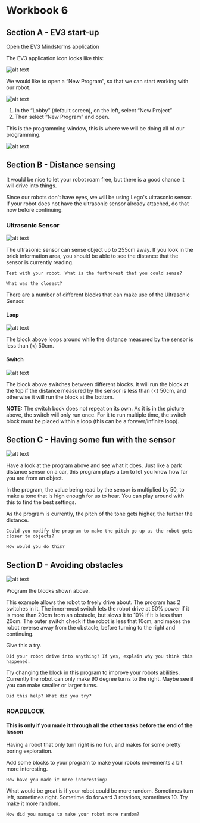 # Workbook 6

## Section A -  EV3 start-up

Open the EV3 Mindstorms application

The EV3 application icon looks like this:

![alt text](https://raw.githubusercontent.com/brent-shaw/ev3-01-beginner/master/resources/software_images/desktopIcon.PNG)

We would like to open a “New Program”, so that we can start working with our robot.

![alt text](https://raw.githubusercontent.com/brent-shaw/ev3-01-beginner/master/resources/software_images/newProgram.PNG)

1. In the “Lobby” (default screen), on the left, select “New Project”
2. Then select “New Program” and open.

This is the programming window, this is where we will be doing all of our programming.

![alt text](https://raw.githubusercontent.com/brent-shaw/ev3-01-beginner/master/resources/software_images/labelledCanvas.png)

## Section B - Distance sensing

It would be nice to let your robot roam free, but there is a good chance it will drive into things.

Since our robots don't have eyes, we will be using Lego's ultrasonic sensor. If your robot does not have the ultrasonic sensor already attached, do that now before continuing.

### Ultrasonic Sensor

![alt text](https://raw.githubusercontent.com/brent-shaw/ev3-01-beginner/master/resources/hardware_images/sensorUltrasonic1.jpg "Ultrasonic Sensor")

The ultrasonic sensor can sense object up to 255cm away. If you look in the brick information area, you should be able to see the distance that the sensor is currently reading.

`Test with your robot. What is the furtherest that you could sense?`

`What was the closest?`

There are a number of different blocks that can make use of the Ultrasonic Sensor.

#### Loop

![alt text](https://raw.githubusercontent.com/brent-shaw/ev3-01-beginner/master/resources/program_images/ultrasonicLoop.PNG "Loop based on Ultrasonic Sensor")

The block above loops around while the distance measured by the sensor is less than (<) 50cm.

#### Switch

![alt text](https://raw.githubusercontent.com/brent-shaw/ev3-01-beginner/master/resources/program_images/ultrasonicSwitch.PNG "Switch based on Ultrasonic Sensor")

The block above switches between different blocks. It will run the block at the top if the distance measured by the sensor is less than (<) 50cm, and otherwise it will run the block at the bottom.

**NOTE:** The switch bock does not repeat on its own. As it is in the picture above, the switch will only run once. For it to run multiple time, the switch block must be placed within a loop (this can be a forever/infinite loop).

## Section C - Having some fun with the sensor

![alt text](https://raw.githubusercontent.com/brent-shaw/ev3-01-beginner/master/resources/program_images/ultrasonicSound.PNG "Playing tones based on the sensed distance")

Have a look at the program above and see what it does. Just like a park distance sensor on a car, this program plays a ton to let you know how far you are from an object.

In the program, the value being read by the sensor is multiplied by 50, to make a tone that is high enough for us to hear. You can play around with this to find the best settings.

As the program is currently, the pitch of the tone gets higher, the further the distance.

`Could you modify the program to make the pitch go up as the robot gets closer to objects?`

`How would you do this?`

## Section D - Avoiding obstacles

![alt text](https://raw.githubusercontent.com/brent-shaw/ev3-01-beginner/master/resources/program_images/avoid2.PNG "Avoid obstacles")

Program the blocks shown above.

This example allows the robot to freely drive about. The program has 2 switches in it. The inner-most switch lets the robot drive at 50% power if it is more than 20cm from an obstacle, but slows it to 10% if it is less than 20cm. The outer switch check if the robot is less that 10cm, and makes the robot reverse away from the obstacle, before turning to the right and continuing.

Give this a try.

`Did your robot drive into anything? If yes, explain why you think this happened.`

Try changing the block in this program to improve your robots abilities. Currently the robot can only make 90 degree turns to the right. Maybe see if you can make smaller or larger turns.

`Did this help? What did you try?`

### ROADBLOCK
#### This is only if you made it through all the other tasks before the end of the lesson

Having a robot that only turn right is no fun, and makes for some pretty boring exploration.

Add some blocks to your program to make your robots movements a bit more interesting.

`How have you made it more interesting?`

What would be great is if your robot could be more random. Sometimes turn left, sometimes right. Sometime do forward 3 rotations, sometimes 10. Try make it more random.

`How did you manage to make your robot more random?`

